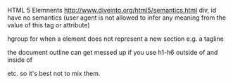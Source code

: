 HTML 5 Elemnents
http://www.diveinto.org/html5/semantics.html
div, id
	have no semantics (user agent is not allowed to infer any meaning from the value of this tag  or attribute)

hgroup
	for when a <hX> element does not represent a new section e.g. a tagline

the document outline can get messed up if you use h1-h6 outside of and inside of <article> etc. so it's best not to mix them.
